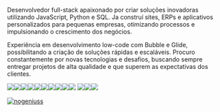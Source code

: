 Desenvolvedor full-stack apaixonado por criar soluções inovadoras utilizando JavaScript, Python e SQL. Ja construí sites, ERPs e aplicativos personalizados para pequenas empresas, otimizando processos e impulsionando o crescimento dos negócios.

Experiência em desenvolvimento low-code com Bubble e Glide, possibilitando a criação de soluções rápidas e escaláveis. Procuro constantemente por novas tecnologias e desafios, buscando sempre entregar projetos de alta qualidade e que superem as expectativas dos clientes.

<img src="https://img.shields.io/badge/Python-3776AB?style=for-the-badge&logo=python&logoColor=white"/><img src="https://img.shields.io/badge/HTML-239120?style=for-the-badge&logo=html5&logoColor=white"/><img src="https://img.shields.io/badge/CSS-239120?&style=for-the-badge&logo=css3&logoColor=white "/><img src="https://img.shields.io/badge/JavaScript-F7DF1E?style=for-the-badge&logo=javascript&logoColor=black "/><img src="https://img.shields.io/badge/Node.js-43853D?style=for-the-badge&logo=node.js&logoColor=white"/><img src="https://img.shields.io/badge/Sass-CC6699?style=for-the-badge&logo=sass&logoColor=white "/><img src="https://img.shields.io/badge/Express.js-404D59?style=for-the-badge "/><img src="https://img.shields.io/badge/React-20232A?style=for-the-badge&logo=react&logoColor=61DAFB "/><img src="https://img.shields.io/badge/Vue.js-35495E?style=for-the-badge&logo=vue.js&logoColor=4FC08D "/><img src="https://img.shields.io/badge/Tailwind_CSS-38B2AC?style=for-the-badge&logo=tailwind-css&logoColor=white "/> 
<img src="https://img.shields.io/badge/MySQL-00000F?style=for-the-badge&logo=mysql&logoColor=white  "/><img src="https://img.shields.io/badge/Git-E34F26?style=for-the-badge&logo=git&logoColor=white  	"/><img src="https://img.shields.io/badge/Linux-E34F26?style=for-the-badge&logo=linux&logoColor=black"/>

[![nogeniuss](https://github-readme-stats.vercel.app/api/top-langs/?username=iuricode&layout=compact)](https://github.com/anuraghazra/github-readme-stats)

